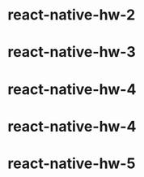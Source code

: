 # react-native-hw-2
# react-native-hw-3
# react-native-hw-4
# react-native-hw-4
# react-native-hw-5
